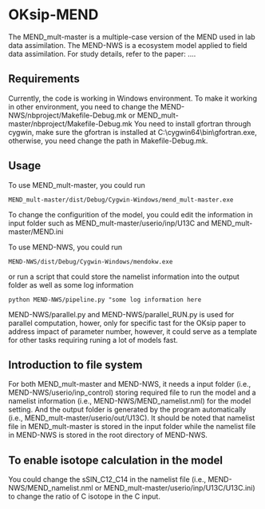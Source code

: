 # OKsip-MEND
The MEND_mult-master is a multiple-case version of the MEND used in lab data assimilation.
The MEND-NWS is a ecosystem model applied to field data assimilation.
For study details, refer to the paper: ....

## Requirements
Currently, the code is working in Windows environment. To make it working in other environment, you need to change the MEND-NWS/nbproject/Makefile-Debug.mk or MEND_mult-master/nbproject/Makefile-Debug.mk
You need to install gfortran through cygwin, make sure the gfortran is installed at C:\cygwin64\bin\gfortran.exe, otherwise, you need change the path in Makefile-Debug.mk.

## Usage
To use MEND_mult-master, you could run
```
MEND_mult-master/dist/Debug/Cygwin-Windows/mend_mult-master.exe
```
To change the configurition of the model, you could edit the information in input folder such as MEND_mult-master/userio/inp/U13C and MEND_mult-master/MEND.ini

To use MEND-NWS, you could run
```
MEND-NWS/dist/Debug/Cygwin-Windows/mendokw.exe
```
or run a script that could store the namelist information into the output folder as well as some log information
```
python MEND-NWS/pipeline.py "some log information here
```
MEND-NWS/parallel.py and MEND-NWS/parallel_RUN.py is used for parallel computation, hower, only for specific tast for the OKsip paper to address impact of parameter number, however, it could serve as a template for other tasks requiring runing a lot of models fast.
## Introduction to file system
For both MEND_mult-master and MEND-NWS, it needs a input folder (i.e., MEND-NWS/userio/inp_control) storing required file to run the model and a namelist information (i.e., MEND-NWS/MEND_namelist.nml) for the model setting. And the output folder is generated by the program automatically (i.e., MEND_mult-master/userio/out/U13C). It should be noted that namelist file in MEND_mult-master is stored in the input folder while the namelist file in MEND-NWS is stored in the root directory of MEND-NWS.

## To enable isotope calculation in the model
You could change the sSIN_C12_C14 in the namelist file (i.e., MEND-NWS/MEND_namelist.nml or MEND_mult-master/userio/inp/U13C/U13C.ini) to change the ratio of C isotope in the C input. 
